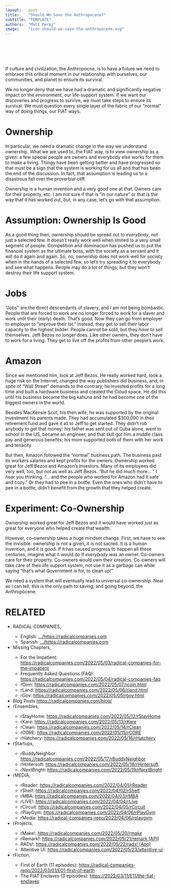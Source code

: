 ```yaml
---
layout:   post
title:    "Should We Save the Anthropocene?"
subtitle: "TEMPLATE"
authors:  "Matt Perez"
image:    "icon-should-we-save-the-anthropocene.svg"
---
```


<div style="display:none;">
 <p>If our culture and civilization, the Anthropocene, is to have a future we need to embrace this critical moment in our relationship with ourselves, our communities, and our planet to ensure its survival.</p>
</div>

<h1>&nbsp;</h1>
 <p>If culture and civilization, the Anthropocne, is to have a future we need to embrace this critical moment in our relationship with ourselves, our communities, and planet to ensure its survival.</p>
 <p>We no longer deny that we have had a dramatic and significantly negative impact on the environment, our life-support system. If we want our discoveries and progress to survive, we must take steps to ensure its survival. We must question every single layer of the fabric of our &ldquo;normal&rdquo; way of doing things, our <span class="_paradigm">FIAT</span> ways.</p>

<h1>Ownership</h1>
 <p>In particular, we need a dramatic change in the way we understand ownership. What we are used to, the FIAT way, is to view ownership as a given: a few special people are owners and everybody else works for them to make a living. Things have been getting better and have progressed so that must be a sign that the system is working for us all and that has been the end of the discussion. In fact, that assumption is leading us to a disastrous fall over the proverbial cliff.</p>
 <p>Ownership is a human invention and a very good one at that. Owners care for their property, etc. I am not sure if that is &ldquo;in our nature&rdquo; or that is the way that it has worked out, but, in any case, let’s go with that assumption.</p>

<h1>Assumption: Ownership Is Good</h1>
 <p>As a good thing then, ownership should be spread out to <em>everybody</em>, not just a selected few. It doesn&rsquo;t really work well when limited to a very small segment of people. Competition and dominacion has pushed us to put the financial system as the ultimate boss, with the society as a servant and it will do it again and again. So, no, ownership does not work well for society when in the hands of a selected few, so let&rsquo;s try spreading it to everybody and see what happens. People may do a lot of things, but they won't destroy their life support system.</p>

<h1>Jobs</h1>
 <p>“Jobs” are the direct descendants of slavery, and I am not being bombastic. People that are forced to work are no longer forced to work for a slaver and work until their (early) death. That’s good. Now they can go from employer to employer to &ldquo;improve their lot.&rdquo; Instead, they get to sell their labor capacity to the highest bidder. People cannot be sold, but they <em>have to</em> sell themselves. Jeff Bezos no longer does. Like other owners, they don&rsquo;t have to work for a living. They get to live off the profits from other people&rsquo;s work.</p>

<h1>Amazon</h1>
 <p>Since we mentioned him, look at Jeff Bezos. He really worked hard, took a huge risk on the Internet, changed the way publishers did business, and, in spite of “Wall Street” demands to the contrary, he invested profits for a long time and built a hardware business and created the Cloud space. He did this until his business became the big kahuna and he had become one of the biggest owners in the world.</p>
 <p>Besides MacKensie Scot, his then wife, he was supported by the original investment his parents made. They had accumulated $300,000 in their retirement fund and gave it all to Jeff to get started. They didn&rsquo;t rob anybody to get that money: his father was sent out of Cuba alone, went to school in the US, became an engineer, and that skill got him a middle class pay and generous benefits; his mom supported both of them with her work and tenacity.</p>
 <p>But then, Amazon followed the &ldquo;normal&rdquo; business path. The business paid its workers salaries and kept profits for the owners. Ownership worked great for Jeff Bezos and Amazon&rsquo;s investors. Many of its employees did very well, too, but not as well as Jeff Bezos. “But he did much more&hellip; ” I hear you thinking, “&hellip; and the people who worked for Amazon had it safe and cozy.” Or they had to pee in a bottle. Even the ones who didn&rsquo;t have to pee in a bottle, didn&rsquo;t benefit from the growth that they helped create.</p>

<h1>Experiment: Co-Ownership</h1>
 <p>Ownership worked great for Jeff Bezos and it would have worked just as great for everyone who helped create that wealth.</p>
 <p>However, co-ownership takes a huge mindset change. First, we have to see the invisible: ownership is not a given, it is not sacred. It is a human invention, and it is good. If it has caused progress to happen all these centuries, imagine what it would do if <em>everybody</em> was an owner. Co-owners care for their property. Co-owners would own their creation. Co-owners will take care of their life support system, not use it as a garbage can while saying &ldquo;that&rsquo;s what Government is for, to clean up!&rdquo;</p>
 <p>We need a system that will eventually lead to universal co-ownership. Near as I can tell, this is the only path to saving, and going beyond, the Anthropocene.</p>

<h1 class="_section">RELATED</h1>
 <ul>
  <li>RADICAL COMPANIES,</li>
   <ul>
    <li><a>English</a>: <a href="https://radicalcompanies.com" target="_blank">&hellip;/https://radicalcompanies.com</a></li>
    <li><a>Spanish</a>: <a href="https://radicalcompanies.com" target="_blank">&hellip;/https://radicalcompanies.com</a></li>
   </ul>
  <li>Missing Chapters,</li>
   <ul>
    <li>For the Impatient: <a href="https://radicalcompanies.com/2022/05/03/radical-companies-for-the-impatient" target="_blank">https://radicalcompanies.com/2022/05/03/radical-companies-for-the-impatient</a></li>
    <li>Frequently Asked Questions (FAQ): <a href="https://radicalcompanies.com/2022/05/04/radical-companies-faq" target="_blank">https://radicalcompanies.com/2022/05/04/radical-companies-faq</a></li>
    <li>rCoin: <a href="https://radicalcompanies.com/2022/05/07/rcoin.html" target="_blank">https://radicalcompanies.com/2022/05/07/rcoin.html</a></li>
    <li>rLand: <a href="https://radicalcompanies.com/2022/05/06/rland.html" target="_blank">https://radicalcompanies.com/2022/05/06/rland.html</a></li>
    <li>rGov: <a href="https://radicalcompanies.com/2022/05/05/rgov.html" target="_blank">https://radicalcompanies.com/2022/05/05/rgov.html</a></li>
   </ul>
   <li>Blog Posts <a href="https://radicalcompanies.com/blog/" target="_blank">https://radicalcompanies.com/blog/</a></li>
   <li>rEnsembles,</li>
    <ul>
     <li> rStayHome: <a href="https://radicalcompanies.com/2022/05/12/rStayHome" target="_blank">https://radicalcompanies.com/2022/05/12/rStayHome</a></li>
     <li>     rKare: <a href="https://radicalcompanies.com/2022/05/13/rKare" target="_blank">https://radicalcompanies.com/2022/05/13/rKare</a></li>
     <li>    rClean: <a href="https://radicalcompanies.com/2022/05/14/rClean" target="_blank">https://radicalcompanies.com/2022/05/14/rClean</a></li>
     <li>     rCORE: <a href="https://radicalcompanies.com/2022/05/15/rCORE" target="_blank">https://radicalcompanies.com/2022/05/15/rCORE</a></li>
     <li>rHatchery: <a href="https://radicalcompanies.com/2022/05/16/rHatchery" target="_blank">https://radicalcompanies.com/2022/05/16/rHatchery</a></li>
    </ul>
   <li>rStartups,</li>
    <ul>
     <li>rBuddyNeighbor: <a href="https://radicalcompanies.com/2022/05/17/rBuddyNeighbor" target="_blank">https://radicalcompanies.com/2022/05/17/rBuddyNeighbor</a></li>
     <li>   rHintersoft: <a href="https://radicalcompanies.com/2022/05/18/rHintersoft" target="_blank">https://radicalcompanies.com/2022/05/18/rHintersoft</a></li> 
     <li>   rNextBright: <a href="https://radicalcompanies.com/2022/05/19/rNextBright" target="_blank">https://radicalcompanies.com/2022/05/19/rNextBright</a></li>
    </ul>
   <li>rMEDIA,</li>
    <ul>
     <li> rReader: <a href="https://radicalcompanies.com/2022/04/01/rReader" target="_blank">https://radicalcompanies.com/2022/04/01/rReader</a></li>
     <li>  rShelf: <a href="https://radicalcompanies.com/2022/04/02/rShelf" target="_blank">https://radicalcompanies.com/2022/04/02/rShelf</a></li>
     <li>    rMBA: <a href="https://radicalcompanies.com/2022/04/03/rMBA" target="_blank">https://radicalcompanies.com/2022/04/03/rMBA</a></li>
     <li>  rLIVE!: <a href="https://radicalcompanies.com/2022/04/04/rLive" target="_blank">https://radicalcompanies.com/2022/04/04/rLive</a></li>
     <li>rCircuit: <a href="https://radicalcompanies.com/2022/04/05/rCircuit" target="_blank">https://radicalcompanies.com/2022/04/05/rCircuit</a></li>
     <li>rPlayGym: <a href="https://radicalcompanies.com/2022/04/06/rPlayGym" target="_blank">https://radicalcompanies.com/2022/04/06/rPlayGym</a></li>
     <li>  rMedia: <a href="https://radical-companies-repo/2022/04/06/rplaygym" target="_blank">https://radical-companies-repo/2022/04/06/rplaygym</a></li>
    </ul>
   <li>rProjects,</li>
    <ul>
     <li>      rMake!: <a href="https://radicalcompanies.com/2022/05/20/rmake" target="_blank">https://radicalcompanies.com/2022/05/20/rmake</a></li>
     <li>    rRemark!: <a href="https://radicalcompanies.com/2022/05/21/remark" target="_blank">https://radicalcompanies.com/2022/05/21/remark (API)</a></li>
     <li>       RADs!: <a href="https://radicalcompanies.com/2022/05/22/rads!" target="_blank">https://radicalcompanies.com/2022/05/22/rads! (App)</a></li>
     <li>Attentive UI: <a href="https://radicalcompanies.com/2022/05/23/attentive-ui" target="_blank">https://radicalcompanies.com/2022/05/23/attentive-ui</a></li>
    </ul>
   <li>rFiction,</li>
    <ul>
     <li>  First of Earth (11 episodes): <a href="https://radical-companies-repo/2022/03/01/E01-first-of-earth" target="_blank">https://radical-companies-repo/2022/03/01/E01-first-of-earth</a></li>
     <li>The FIAT Enclaves (3 episodes): <a href="https://2022/03/11/E11/the-fiat-enclaves" target="_blank">https://2022/03/11/E11/the-fiat-enclaves</a></li>
    </ul>
